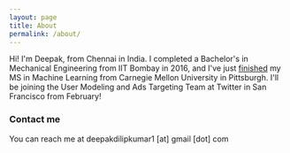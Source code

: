 ```yaml
---
layout: page
title: About
permalink: /about/
---
```


Hi! I'm Deepak, from Chennai in India. I completed a Bachelor's in Mechanical Engineering from IIT Bombay in 2016, and I've just [finished](http://ml.cmu.edu/news/news-archive/2017/december/celebrating-mld-december-2017-graduates.html) my MS in Machine Learning from Carnegie Mellon University in Pittsburgh. I'll be joining the User Modeling and Ads Targeting Team at Twitter in San Francisco from February!

<!-- 
### More Information

A place to include any other types of information that you'd like to include about yourself. -->

### Contact me

You can reach me at deepakdilipkumar1 [at] gmail [dot] com

<!-- [deepakdilipkumar.iitb@gmail.com](mailto:deepakdilipkumar.iitb@gmail.com) -->
